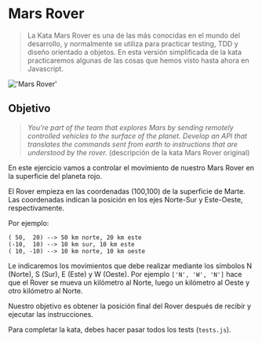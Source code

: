 Mars Rover
==========

> La Kata Mars Rover es una de las más conocidas en el mundo del desarrollo, y normalmente se utiliza para 
practicar testing, TDD y diseño orientado a objetos. En esta versión simplificada de la kata practicaremos algunas de las cosas que hemos visto hasta ahora en Javascript.


!['Mars Rover'](https://upload.wikimedia.org/wikipedia/commons/d/d8/NASA_Mars_Rover.jpg)

## Objetivo

> _You’re part of the team that explores Mars by sending remotely controlled vehicles to the surface of the planet. Develop an API that translates the commands sent from earth to instructions that are understood by the rover._ (descripción de la kata Mars Rover original)

En este ejercicio vamos a controlar el movimiento de nuestro Mars Rover en la superficie del planeta rojo.

El Rover empieza en las coordenadas (100,100) de la superficie de Marte. Las coordenadas indican la posición en los ejes Norte-Sur y Este-Oeste, respectivamente.

Por ejemplo:

```
( 50,  20) --> 50 km norte, 20 km este
(-10,  10) --> 10 km sur, 10 km este
( 10, -10) --> 10 km norte, 10 km oeste
```

Le indicaremos los movimientos que debe realizar mediante los símbolos N (Norte), S (Sur), E (Este) y W (Oeste). Por ejemplo `['N', 'W', 'N']` hace que el Rover se mueva un kilómetro al Norte, luego un kilómetro al Oeste y otro kilómetro al Norte.

Nuestro objetivo es obtener la posición final del Rover después de recibir y ejecutar las instrucciones.

Para completar la kata, debes hacer pasar todos los tests (`tests.js`).

